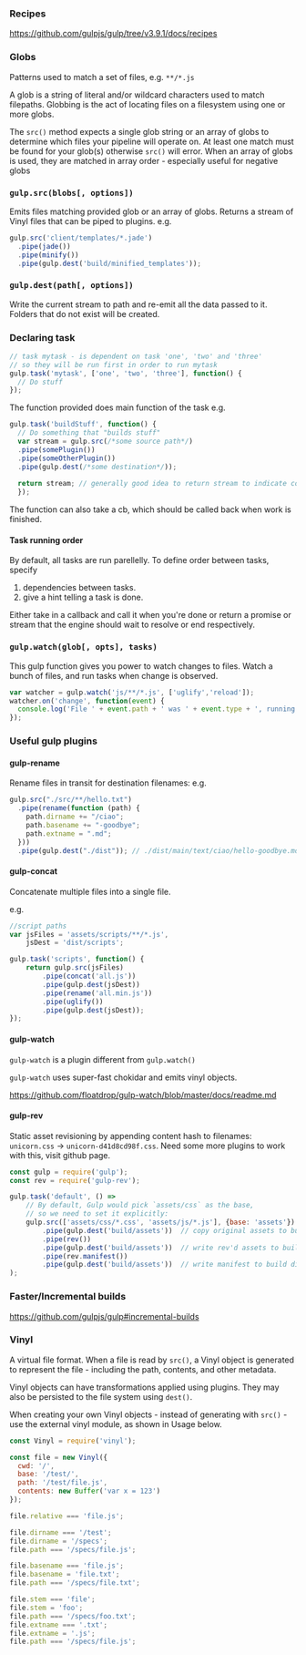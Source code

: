 
### Recipes

https://github.com/gulpjs/gulp/tree/v3.9.1/docs/recipes

### Globs

Patterns used to match a set of files, e.g.
`**/*.js`

A glob is a string of literal and/or wildcard characters used to match filepaths. Globbing is the act of locating files on a filesystem using one or more globs.

The `src()` method expects a single glob string or an array of globs to determine which files your pipeline will operate on. At least one match must be found for your glob(s) otherwise `src()` will error. When an array of globs is used, they are matched in array order - especially useful for negative globs

### `gulp.src(blobs[, options])`

Emits files matching provided glob or an array of globs. Returns a stream of Vinyl files that can be piped to plugins.
e.g.
```js
gulp.src('client/templates/*.jade')
  .pipe(jade())
  .pipe(minify())
  .pipe(gulp.dest('build/minified_templates'));
```

### `gulp.dest(path[, options])`

Write the current stream to path and re-emit all the data passed to it.
Folders that do not exist will be created.

### Declaring task

```js
// task mytask - is dependent on task 'one', 'two' and 'three'
// so they will be run first in order to run mytask
gulp.task('mytask', ['one', 'two', 'three'], function() {
  // Do stuff
});
```

The function provided does main function of the task e.g.
```js
gulp.task('buildStuff', function() {
  // Do something that "builds stuff"
  var stream = gulp.src(/*some source path*/)
  .pipe(somePlugin())
  .pipe(someOtherPlugin())
  .pipe(gulp.dest(/*some destination*/));
  
  return stream; // generally good idea to return stream to indicate completion
  });
```

The function can also take a cb, which should be called back when work
is finished.

#### Task running order

By default, all tasks are run parellelly.
To define order between tasks,
specify
1. dependencies between tasks.
2. give a hint telling a task is done.

Either take in a callback and call it when you're done or return a promise or stream that the engine should wait to resolve or end respectively.

### `gulp.watch(glob[, opts], tasks)`

This gulp function gives you power to watch changes to files.
Watch a bunch of files, and run tasks when change is observed.
```js
var watcher = gulp.watch('js/**/*.js', ['uglify','reload']);
watcher.on('change', function(event) {
  console.log('File ' + event.path + ' was ' + event.type + ', running tasks...');
});
```



### Useful gulp plugins


#### gulp-rename

Rename files in transit for destination filenames:
e.g.
```js
gulp.src("./src/**/hello.txt")
  .pipe(rename(function (path) {
    path.dirname += "/ciao";
    path.basename += "-goodbye";
    path.extname = ".md";
  }))
  .pipe(gulp.dest("./dist")); // ./dist/main/text/ciao/hello-goodbye.md
```

#### gulp-concat

Concatenate multiple files into a single file.

e.g.
```js
//script paths
var jsFiles = 'assets/scripts/**/*.js',
    jsDest = 'dist/scripts';

gulp.task('scripts', function() {
    return gulp.src(jsFiles)
        .pipe(concat('all.js'))
        .pipe(gulp.dest(jsDest))
        .pipe(rename('all.min.js'))
        .pipe(uglify())
        .pipe(gulp.dest(jsDest));
});
```

#### gulp-watch
`gulp-watch` is a plugin different from `gulp.watch()`

`gulp-watch` uses super-fast chokidar and emits vinyl objects.

https://github.com/floatdrop/gulp-watch/blob/master/docs/readme.md

#### gulp-rev

Static asset revisioning by appending content hash to filenames: `unicorn.css` → `unicorn-d41d8cd98f.css`.
Need some more plugins to work with this, visit github page.

```js
const gulp = require('gulp');
const rev = require('gulp-rev');

gulp.task('default', () =>
	// By default, Gulp would pick `assets/css` as the base,
	// so we need to set it explicitly:
	gulp.src(['assets/css/*.css', 'assets/js/*.js'], {base: 'assets'})
		.pipe(gulp.dest('build/assets'))  // copy original assets to build dir
		.pipe(rev())
		.pipe(gulp.dest('build/assets'))  // write rev'd assets to build dir
		.pipe(rev.manifest())
		.pipe(gulp.dest('build/assets'))  // write manifest to build dir
);
```


### Faster/Incremental builds

https://github.com/gulpjs/gulp#incremental-builds


### Vinyl

A virtual file format. When a file is read by `src()`, a Vinyl object is generated to represent the file - including the path, contents, and other metadata.

Vinyl objects can have transformations applied using plugins. They may also be persisted to the file system using `dest()`.

When creating your own Vinyl objects - instead of generating with `src()` - use the external vinyl module, as shown in Usage below.


```js
const Vinyl = require('vinyl');

const file = new Vinyl({
  cwd: '/',
  base: '/test/',
  path: '/test/file.js',
  contents: new Buffer('var x = 123')
});

file.relative === 'file.js';

file.dirname === '/test';
file.dirname = '/specs';
file.path === '/specs/file.js';

file.basename === 'file.js';
file.basename = 'file.txt';
file.path === '/specs/file.txt';

file.stem === 'file';
file.stem = 'foo';
file.path === '/specs/foo.txt';
file.extname === '.txt';
file.extname = '.js';
file.path === '/specs/file.js';
```